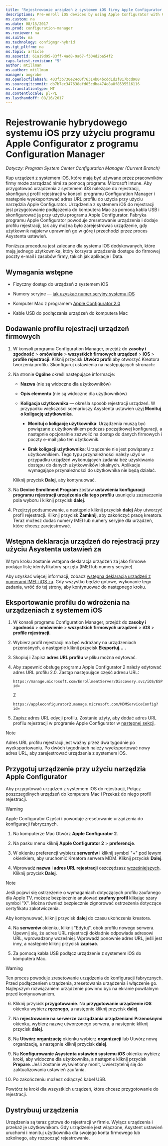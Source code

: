 ```yaml
---
title: "Rejestrowanie urządzeń z systemem iOS firmy Apple Configurator — programu Configuration Manager | Dokumentacja firmy Microsoft"
descriptions: Pre-enroll iOS devices by using Apple Configurator with Configuration Manager.
ms.custom: na
ms.date: 08/15/2017
ms.prod: configuration-manager
ms.reviewer: na
ms.suite: na
ms.technology: configmgr-hybrid
ms.tgt_pltfrm: na
ms.topic: article
ms.assetid: 61a19d95-83ff-4ad8-9a67-f304d2ba54f2
caps.latest.revision: "5"
author: mtillman
ms.author: mtillman
manager: angrobe
ms.openlocfilehash: 403f3b730e24c0f76314b04bcdd1d2f817bcd908
ms.sourcegitcommit: db7b7ec347638efd05cdba474e8a8f8535516116
ms.translationtype: MT
ms.contentlocale: pl-PL
ms.lasthandoff: 08/16/2017
---
```

# <a name="ios-hybrid-enrollment-using-apple-configurator-with-configuration-manager"></a>Rejestrowanie hybrydowego systemu iOS przy użyciu programu Apple Configurator z programu Configuration Manager

*Dotyczy: Program System Center Configuration Manager (Current Branch)*

Kup urządzeń z systemem iOS, które mają być używane przez pracowników firmy może zarządzać nimi za pomocą programu Microsoft Intune. Aby przygotować urządzenia z systemem iOS należące do rejestracji, skonfiguruj profil rejestracji w konsoli programu Configuration Manager i następnie wyeksportować adres URL profilu do użycia przy użyciu narzędzia Apple Configurator. Urządzenia z systemem iOS do rejestracji jest przygotowanie podłączenia do komputera Mac za pomocą kabla USB i skonfigurować ją przy użyciu programu Apple Configurator. Fabryka programu Apple Configurator powoduje zresetowanie urządzenia i dodaje profilu rejestracji, tak aby można było zarejestrować urządzenie, gdy użytkownik najpierw uprawnień go w górę i przechodzi przez proces Asystenta ustawień.

Poniższa procedura jest zalecane dla systemu IOS dedykowanych, które mają jednego użytkownika, który korzysta urządzenia dostępu do firmowej poczty e-mail i zasobów firmy, takich jak aplikacje i Data.  

## <a name="prerequisites"></a>Wymagania wstępne  

-   Fizyczny dostęp do urządzeń z systemem iOS  

-   Numery seryjne — [jak uzyskać numer seryjny systemu iOS](https://support.apple.com/en-us/HT204308)  

-   Komputer Mac z programem [Apple Configurator 2.0](http://go.microsoft.com/fwlink/?LinkId=518017)  

-   Kable USB do podłączania urządzeń do komputera Mac  

## <a name="add-a-corporate-owned-device-enrollment-profile"></a>Dodawanie profilu rejestracji urządzeń firmowych

1.  W konsoli programu Configuration Manager, przejdź do **zasoby i zgodność** > **omówienie** > **wszystkich firmowych urządzeń** > **iOS** > **profile rejestracji**. Kliknij przycisk **Utwórz profil** aby otworzyć Kreatora tworzenia profilu. Skonfiguruj ustawienia na następujących stronach:  

2.  Na stronie **Ogólne** określ następujące informacje:  

    -   **Nazwa** (nie są widoczne dla użytkowników)  

    -   **Opis elementu** (nie są widoczne dla użytkowników)  

    -   **Koligacja użytkownika** — określa sposób rejestracji urządzeń. W przypadku większości scenariuszy Asystenta ustawień użyj **Monituj o koligację użytkownika**.  

        -   **Monituj o koligację użytkownika**: Urządzenia muszą być powiązane z użytkownikiem podczas początkowej konfiguracji, a następnie opcjonalnie zezwolić na dostęp do danych firmowych i poczty e-mail jako ten użytkownik.  

        -   **Brak koligacji użytkownika**: Urządzenie nie jest powiązany z użytkownikiem. Tego typu przynależności należy użyć w przypadku urządzeń wykonujących zadania bez uzyskiwania dostępu do danych użytkowników lokalnych. Aplikacje wymagające przynależności do użytkownika nie będą działać.

    Kliknij przycisk **Dalej**, aby kontynuować.  

3.  Na **Device Enrollment Program** zostaw **ustawienia konfiguracji programu rejestracji urządzenia dla tego profilu** usunięciu zaznaczenia pola wyboru i kliknij przycisk **dalej**.  

4.  Przejrzyj podsumowanie, a następnie kliknij przycisk **dalej** Aby utworzyć profil rejestracji. Kliknij przycisk **Zamknij**, aby zakończyć pracę kreatora. Teraz możesz dodać numery IMEI lub numery seryjne dla urządzeń, które chcesz zarejestrować.  

## <a name="predeclare-devices-to-enroll-with-setup-assistant"></a>Wstępna deklaracja urządzeń do rejestracji przy użyciu Asystenta ustawień za

W tym kroku zostanie wstępna deklaracja urządzeń za jako firmowe podając listę identyfikatory sprzętu (IMEI lub numery seryjne).

Aby uzyskać więcej informacji, zobacz [wstępna deklaracja urządzeń z numerami IMEI i iOS za](predeclare-devices-with-hardware-id.md). Gdy wszystko będzie gotowe, wykonanie tego zadania, wróć do tej strony, aby kontynuować do następnego kroku.

## <a name="export-the-profile-to-deploy-to-ios-devices"></a>Eksportowanie profilu do wdrożenia na urządzeniach z systemem iOS

1.  W konsoli programu Configuration Manager, przejdź do **zasoby i zgodność** > **omówienie** > **wszystkich firmowych urządzeń** > **iOS** > **profile rejestracji**.

2.  Wybierz profil rejestracji ma być wdrażany na urządzeniach przenośnych, a następnie kliknij przycisk **Eksportuj...** .

3.  Skopiuj i Zapisz **adres URL profilu** w pliku można edytować.   

4.  Aby zapewnić obsługę programu Apple Configurator 2 należy edytować adres URL profilu 2.0. Zastąp następujące część adresu URL:  

    ```  
    https://manage.microsoft.com/EnrollmentServer/Discovery.svc/iOS/ESProxy?id=  

    ```  

     Z  

    ```  
    https://appleconfigurator2.manage.microsoft.com/MDMServiceConfig?id=  

    ```

5.  Zapisz adres URL edycji profilu. Zostanie użyty, aby dodać adres URL profilu rejestracji w programie Apple Configurator w [następnej sekcji](#step-4-prepare-the-device-with-apple-configurator).  

> [!NOTE]
> Adres URL profilu rejestracji jest ważny przez dwa tygodnie po wyeksportowaniu. Po dwóch tygodniach należy wyeksportować nowy adres URL, aby zarejestrować urządzenia z systemem iOS.

## <a name="prepare-the-device-with-apple-configurator"></a>Przygotuj urządzenie przy użyciu narzędzia Apple Configurator

Aby przygotować urządzeń z systemem iOS do rejestracji, Połącz poszczególnych urządzeń do komputera Mac i Przekaż do niego profil rejestracji.  

> [!WARNING]  
>  Apple Configurator Czyści i powoduje zresetowanie urządzenia do konfiguracji fabrycznych.  

1.  Na komputerze Mac Otwórz **Apple Configurator 2**.  

2.  Na pasku menu kliknij **Apple Configurator 2** > **preferencje**.  

2.  W okienku preferencji wybierz **serwerów** i kliknij symbol "+" pod lewym okienkiem, aby uruchomić Kreatora serwera MDM. Kliknij przycisk **Dalej**.  

3.  Wprowadź **nazwa** i **adres URL rejestracji** oszczędzasz [wcześniejszych](#step-3-export-the-profile-to-deploy-to-ios-devices). Kliknij przycisk **Dalej**.  

   > [!NOTE]
   > Jeśli pojawi się ostrzeżenie o wymaganiach dotyczących profilu zaufanego dla Apple TV, możesz bezpiecznie anulować **zaufany profil** klikając szary symbol "X". Można również bezpiecznie zignorować ostrzeżenia dotyczące certyfikatu zakotwiczenia.

   Aby kontynuować, kliknij przycisk **dalej** do czasu ukończenia kreatora.  

4.  Na **serwerów** okienku, kliknij "Edytuj", obok profilu nowego serwera. Upewnij się, że adres URL rejestracji dokładnie odpowiada adresowi URL, wprowadzony wcześniej. Wprowadź ponownie adres URL, jeśli jest inny, a następnie kliknij przycisk **zapisać**.  

5.  Za pomocą kabla USB podłącz urządzenie z systemem iOS do komputera Mac.  

  > [!WARNING]  
  >  Ten proces powoduje zresetowanie urządzenia do konfiguracji fabrycznych. Przed podłączeniem urządzenia, zresetowania urządzenia i włączenie go. Najlepszym rozwiązaniem urządzenie powinno być na ekranie powitalnym przed kontynuowaniem.  

6.  Kliknij przycisk **przygotowanie**. Na **przygotowanie urządzenie iOS** okienku wybierz **ręcznego**, a następnie kliknij przycisk **dalej**.  

7.  Na **rejestrowanie na serwerze zarządzania urządzeniami Przenośnymi** okienku, wybierz nazwę utworzonego serwera, a następnie kliknij przycisk **dalej**.  

9. Na **Utwórz organizację** okienku wybierz **organizacji** lub Utwórz nową organizację, a następnie kliknij przycisk **dalej**.  

10. Na **Konfigurowanie Asystenta ustawień systemu iOS** okienku wybierz kroki, aby widoczne dla użytkownika, a następnie kliknij przycisk **Prepare**. Jeśli zostanie wyświetlony monit, Uwierzytelnij się do zaktualizowania ustawień zaufania.  

11. Po zakończeniu możesz odłączyć kabel USB.  

Powtórz te kroki dla wszystkich urządzeń, które chcesz przygotowanie do rejestracji.

## <a name="distribute-devices"></a>Dystrybuuj urządzenia

Urządzenia są teraz gotowe do rejestracji w firmie. Wyłącz urządzenia i przekaż je użytkownikom. Gdy urządzenie jest włączone, Asystent ustawień uruchomi i monituj użytkownika dla swojego konta firmowego lub szkolnego, aby rozpocząć rejestrowanie.

